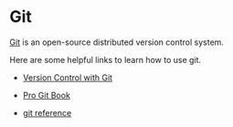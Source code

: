 # Git

[Git](https://git-scm.com/) is an open-source distributed version control system.

Here are some helpful links to learn how to use git.

* [Version Control with Git](https://swcarpentry.github.io/git-novice/)

* [Pro Git Book](http://git-scm.com/book/en/v2)

* [git reference](https://git-scm.com/docs)
